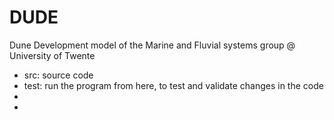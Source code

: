 # DUDE
Dune Development model of the Marine and Fluvial systems group @ University of Twente

- src: source code
- test: run the program from here, to test and validate changes in the code
- 
- 
